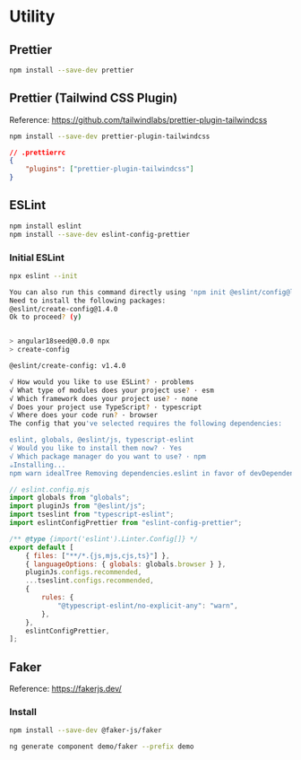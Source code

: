 # Utility

## Prettier
``` bash
npm install --save-dev prettier 
```

## Prettier (Tailwind CSS Plugin)
Reference: https://github.com/tailwindlabs/prettier-plugin-tailwindcss
``` bash
npm install --save-dev prettier-plugin-tailwindcss
```

``` json
// .prettierrc
{
    "plugins": ["prettier-plugin-tailwindcss"]
}
```

## ESLint
``` bash
npm install eslint
npm install --save-dev eslint-config-prettier
```

### Initial ESLint
``` bash
npx eslint --init

You can also run this command directly using 'npm init @eslint/config@latest'.
Need to install the following packages:
@eslint/create-config@1.4.0
Ok to proceed? (y)


> angular18seed@0.0.0 npx
> create-config

@eslint/create-config: v1.4.0

√ How would you like to use ESLint? · problems    
√ What type of modules does your project use? · esm
√ Which framework does your project use? · none
√ Does your project use TypeScript? · typescript
√ Where does your code run? · browser
The config that you've selected requires the following dependencies:

eslint, globals, @eslint/js, typescript-eslint
√ Would you like to install them now? · Yes
√ Which package manager do you want to use? · npm
☕️Installing...
npm warn idealTree Removing dependencies.eslint in favor of devDependencies.eslint
```

``` js
// eslint.config.mjs
import globals from "globals";
import pluginJs from "@eslint/js";
import tseslint from "typescript-eslint";
import eslintConfigPrettier from "eslint-config-prettier";

/** @type {import('eslint').Linter.Config[]} */
export default [
    { files: ["**/*.{js,mjs,cjs,ts}"] },
    { languageOptions: { globals: globals.browser } },
    pluginJs.configs.recommended,
    ...tseslint.configs.recommended,
    {
        rules: {
            "@typescript-eslint/no-explicit-any": "warn",
        },
    },
    eslintConfigPrettier,
];
```

## Faker
Reference: https://fakerjs.dev/

### Install
``` bash
npm install --save-dev @faker-js/faker 
```

``` bash
ng generate component demo/faker --prefix demo
```


